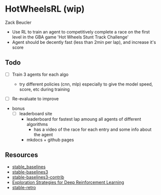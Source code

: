 # HotWheelsRL (wip)

Zack Beucler


- Use RL to train an agent to competitively complete a race on the first level in the GBA game 'Hot Wheels Stunt Track Challenge'
- Agent should be decently fast (less than 2min per lap), and increase it's score

## Todo
- [ ] Train 3 agents for each algo
  - try different policies (cnn, mlp) especially to give the model speed, score, etc during training
- [ ] Re-evaluate to improve


- bonus
  - [ ] leaderboard site
    - leaderboard for fastest lap amoung all agents of different algorithms
      - has a video of the race for each entry and some info about the agent
    - mkdocs + github pages
     



## Resources

- [stable_baselines](https://github.com/Stable-Baselines-Team/stable-baselines)
- [stable-baselines3](https://github.com/DLR-RM/stable-baselines3)
- [stable-baselines3-contrib](https://github.com/Stable-Baselines-Team/stable-baselines3-contrib)
- [Exploration Strategies for Deep Reinforcement Learning](https://github.com/pkumusic/E-DRL)
- [stable-retro](https://github.com/Farama-Foundation/stable-retro)
